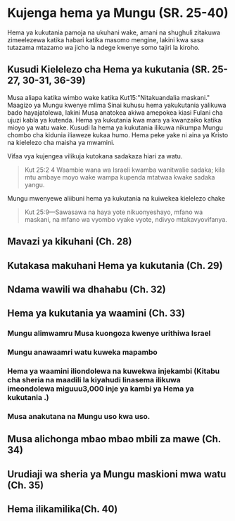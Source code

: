 # Kujenga hema ya Mungu (SR. 25-40)

Hema ya kukutania pamoja na ukuhani wake, amani na shughuli zitakuwa zimeelezewa katika habari katika masomo mengine, lakini kwa sasa tutazama mtazamo wa jicho la ndege kwenye somo tajiri la kiroho.

## Kusudi Kielelezo cha Hema ya kukutania (SR. 25-27, 30-31, 36-39)

Musa aliapa katika wimbo wake katika Kut15:"Nitakuandalia maskani." Maagizo ya Mungu kwenye mlima Sinai kuhusu hema yakukutania yalikuwa bado hayajatolewa, lakini Musa anatokea akiwa amepokea kiasi Fulani cha ujuzi kabla ya kutenda. Hema ya kukutania kwa mara ya kwanzaiko katika mioyo ya watu wake. Kusudi la hema ya kukutania ilikuwa nikumpa Mungu chombo cha kidunia iliaweze kukaa humo. Hema peke yake ni aina ya Kristo na kielelezo cha maisha ya mwamini.

Vifaa vya kujengea vilikuja kutokana sadakaza hiari za watu.

> Kut 25:2 4 Waambie wana wa Israeli kwamba wanitwalie sadaka; kila mtu ambaye moyo wake wampa kupenda mtatwaa kwake sadaka yangu.

Mungu mwenyewe aliibuni hema ya kukutania na kuiwekea kielelezo chake

> Kut 25:9—Sawasawa na haya yote nikuonyeshayo, mfano wa maskani, na mfano wa vyombo vyake vyote, ndivyo mtakavyovifanya.

## Mavazi ya kikuhani (Ch. 28)

## Kutakasa makuhani Hema ya kukutania (Ch. 29)

## Ndama wawili wa dhahabu (Ch. 32)

## Hema ya kukutania ya waamini (Ch. 33)

### Mungu alimwamru Musa kuongoza kwenye urithiwa Israel

### Mungu anawaamri watu kuweka mapambo

### Hema ya waamini iliondolewa na kuwekwa injekambi (Kitabu cha sheria na maadili la kiyahudi linasema ilikuwa imeondolewa miguuu3,000 inje ya kambi ya Hema ya kukutania .)

### Musa anakutana na Mungu uso kwa uso.

## Musa alichonga mbao mbao mbili za mawe (Ch. 34)

## Urudiaji wa sheria ya Mungu maskioni mwa watu (Ch. 35)

## Hema ilikamilika(Ch. 40)

